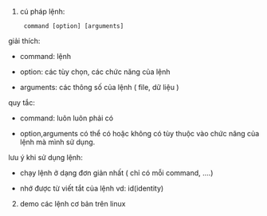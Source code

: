 1. cú pháp lệnh:

        command [option] [arguments]

giải thích:

- command: lệnh

- option: các tùy chọn, các chức năng của lệnh

- arguments: các thông số của lệnh ( file, dữ liệu )
  
quy tắc: 

- command: luôn luôn phải có

- option,arguments có thể có hoặc không có tùy thuộc vào chức năng của lệnh mà mình sử dụng.
  
lưu ý khi sử dụng lệnh:

- chạy lệnh ở dạng đơn giản nhất ( chỉ có mỗi command, ....)

- nhớ được từ viết tắt của lệnh  vd: id(identity)
  
2. demo các lệnh cơ bản trên linux

